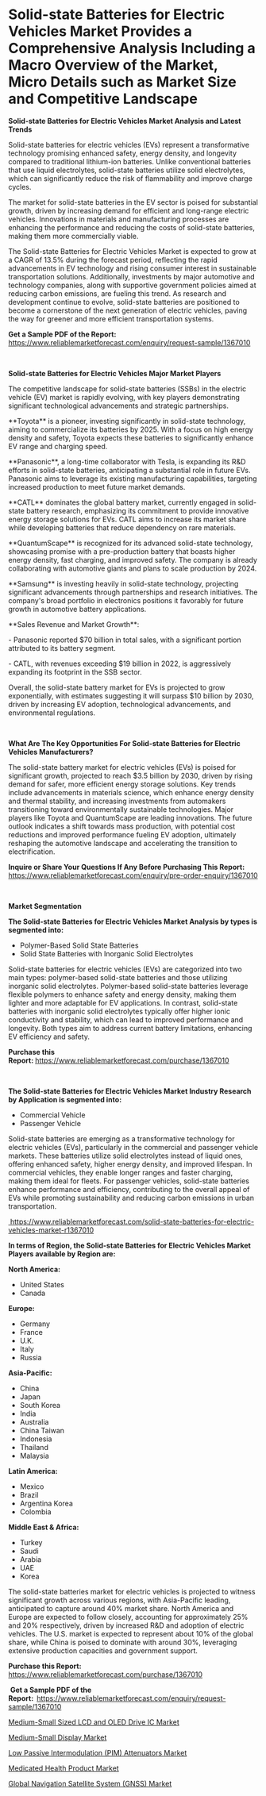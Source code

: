 <p><h1>Solid-state Batteries for Electric Vehicles Market Provides a Comprehensive Analysis Including a Macro Overview of the Market, Micro Details such as Market Size and Competitive Landscape</h1></p><p><strong>Solid-state Batteries for Electric Vehicles Market Analysis and Latest Trends</strong></p>
<p><p>Solid-state batteries for electric vehicles (EVs) represent a transformative technology promising enhanced safety, energy density, and longevity compared to traditional lithium-ion batteries. Unlike conventional batteries that use liquid electrolytes, solid-state batteries utilize solid electrolytes, which can significantly reduce the risk of flammability and improve charge cycles. </p><p>The market for solid-state batteries in the EV sector is poised for substantial growth, driven by increasing demand for efficient and long-range electric vehicles. Innovations in materials and manufacturing processes are enhancing the performance and reducing the costs of solid-state batteries, making them more commercially viable. </p><p>The Solid-state Batteries for Electric Vehicles Market is expected to grow at a CAGR of 13.5% during the forecast period, reflecting the rapid advancements in EV technology and rising consumer interest in sustainable transportation solutions. Additionally, investments by major automotive and technology companies, along with supportive government policies aimed at reducing carbon emissions, are fueling this trend. As research and development continue to evolve, solid-state batteries are positioned to become a cornerstone of the next generation of electric vehicles, paving the way for greener and more efficient transportation systems.</p></p>
<p><strong>Get a Sample PDF of the Report:&nbsp;</strong> <a href="https://www.reliablemarketforecast.com/enquiry/request-sample/1367010?utm_campaign=1178&utm_medium=2&utm_source=Github&utm_content=ia&utm_term=11102024&utm_id=solid-state-batteries-for-electric-vehicles">https://www.reliablemarketforecast.com/enquiry/request-sample/1367010</a></p>
<p>&nbsp;</p>
<p><strong>Solid-state Batteries for Electric Vehicles Major Market Players</strong></p>
<p><p>The competitive landscape for solid-state batteries (SSBs) in the electric vehicle (EV) market is rapidly evolving, with key players demonstrating significant technological advancements and strategic partnerships.</p><p>**Toyota** is a pioneer, investing significantly in solid-state technology, aiming to commercialize its batteries by 2025. With a focus on high energy density and safety, Toyota expects these batteries to significantly enhance EV range and charging speed.</p><p>**Panasonic**, a long-time collaborator with Tesla, is expanding its R&D efforts in solid-state batteries, anticipating a substantial role in future EVs. Panasonic aims to leverage its existing manufacturing capabilities, targeting increased production to meet future market demands.</p><p>**CATL** dominates the global battery market, currently engaged in solid-state battery research, emphasizing its commitment to provide innovative energy storage solutions for EVs. CATL aims to increase its market share while developing batteries that reduce dependency on rare materials.</p><p>**QuantumScape** is recognized for its advanced solid-state technology, showcasing promise with a pre-production battery that boasts higher energy density, fast charging, and improved safety. The company is already collaborating with automotive giants and plans to scale production by 2024.</p><p>**Samsung** is investing heavily in solid-state technology, projecting significant advancements through partnerships and research initiatives. The company's broad portfolio in electronics positions it favorably for future growth in automotive battery applications.</p><p>**Sales Revenue and Market Growth**: </p><p>- Panasonic reported $70 billion in total sales, with a significant portion attributed to its battery segment. </p><p>- CATL, with revenues exceeding $19 billion in 2022, is aggressively expanding its footprint in the SSB sector.</p><p>Overall, the solid-state battery market for EVs is projected to grow exponentially, with estimates suggesting it will surpass $10 billion by 2030, driven by increasing EV adoption, technological advancements, and environmental regulations.</p></p>
<p>&nbsp;</p>
<p><strong>What Are The Key Opportunities For Solid-state Batteries for Electric Vehicles Manufacturers?</strong></p>
<p><p>The solid-state battery market for electric vehicles (EVs) is poised for significant growth, projected to reach $3.5 billion by 2030, driven by rising demand for safer, more efficient energy storage solutions. Key trends include advancements in materials science, which enhance energy density and thermal stability, and increasing investments from automakers transitioning toward environmentally sustainable technologies. Major players like Toyota and QuantumScape are leading innovations. The future outlook indicates a shift towards mass production, with potential cost reductions and improved performance fueling EV adoption, ultimately reshaping the automotive landscape and accelerating the transition to electrification.</p></p>
<p><strong>Inquire or Share Your Questions If Any Before Purchasing This Report:</strong> <a href="https://www.reliablemarketforecast.com/enquiry/pre-order-enquiry/1367010?utm_campaign=1178&utm_medium=2&utm_source=Github&utm_content=ia&utm_term=11102024&utm_id=solid-state-batteries-for-electric-vehicles">https://www.reliablemarketforecast.com/enquiry/pre-order-enquiry/1367010</a></p>
<p>&nbsp;</p>
<p><strong>Market Segmentation</strong></p>
<p><strong>The Solid-state Batteries for Electric Vehicles Market Analysis by types is segmented into:</strong></p>
<p><ul><li>Polymer-Based Solid State Batteries</li><li>Solid State Batteries with Inorganic Solid Electrolytes</li></ul></p>
<p><p>Solid-state batteries for electric vehicles (EVs) are categorized into two main types: polymer-based solid-state batteries and those utilizing inorganic solid electrolytes. Polymer-based solid-state batteries leverage flexible polymers to enhance safety and energy density, making them lighter and more adaptable for EV applications. In contrast, solid-state batteries with inorganic solid electrolytes typically offer higher ionic conductivity and stability, which can lead to improved performance and longevity. Both types aim to address current battery limitations, enhancing EV efficiency and safety.</p></p>
<p><strong>Purchase this Report:&nbsp;</strong><a href="https://www.reliablemarketforecast.com/purchase/1367010?utm_campaign=1178&utm_medium=2&utm_source=Github&utm_content=ia&utm_term=11102024&utm_id=solid-state-batteries-for-electric-vehicles">https://www.reliablemarketforecast.com/purchase/1367010</a></p>
<p>&nbsp;</p>
<p><strong>The Solid-state Batteries for Electric Vehicles Market Industry Research by Application is segmented into:</strong></p>
<p><ul><li>Commercial Vehicle</li><li>Passenger Vehicle</li></ul></p>
<p><p>Solid-state batteries are emerging as a transformative technology for electric vehicles (EVs), particularly in the commercial and passenger vehicle markets. These batteries utilize solid electrolytes instead of liquid ones, offering enhanced safety, higher energy density, and improved lifespan. In commercial vehicles, they enable longer ranges and faster charging, making them ideal for fleets. For passenger vehicles, solid-state batteries enhance performance and efficiency, contributing to the overall appeal of EVs while promoting sustainability and reducing carbon emissions in urban transportation.</p></p>
<p><a href="https://www.reliablemarketforecast.com/solid-state-batteries-for-electric-vehicles-market-r1367010?utm_campaign=1178&utm_medium=2&utm_source=Github&utm_content=ia&utm_term=11102024&utm_id=solid-state-batteries-for-electric-vehicles">&nbsp;https://www.reliablemarketforecast.com/solid-state-batteries-for-electric-vehicles-market-r1367010</a></p>
<p><strong>In terms of Region, the Solid-state Batteries for Electric Vehicles Market Players available by Region are:</strong></p>
<p>
    <p> <strong> North America: </strong>
        <ul>
            <li>United States</li>
            <li>Canada</li>
        </ul>
        </p> 
    <p> <strong> Europe: </strong>
        <ul>
            <li>Germany</li>
            <li>France</li>
            <li>U.K.</li>
            <li>Italy</li>
            <li>Russia</li>
        </ul>
        </p> 
    <p> <strong> Asia-Pacific: </strong>
        <ul>
            <li>China</li>
            <li>Japan</li>
            <li>South Korea</li>
            <li>India</li>
            <li>Australia</li>
            <li>China Taiwan</li>
            <li>Indonesia</li>
            <li>Thailand</li>
            <li>Malaysia</li>
        </ul>
        </p> 
    <p> <strong> Latin America: </strong>
        <ul>
            <li>Mexico</li>
            <li>Brazil</li>
            <li>Argentina Korea</li>
            <li>Colombia</li>
        </ul>
        </p> 
    <p> <strong> Middle East & Africa: </strong>
        <ul>
            <li>Turkey</li>
            <li>Saudi</li>
            <li>Arabia</li>
            <li>UAE</li>
            <li>Korea</li>
        </ul>
    </p>
    </p>
<p><p>The solid-state batteries market for electric vehicles is projected to witness significant growth across various regions, with Asia-Pacific leading, anticipated to capture around 40% market share. North America and Europe are expected to follow closely, accounting for approximately 25% and 20% respectively, driven by increased R&D and adoption of electric vehicles. The U.S. market is expected to represent about 10% of the global share, while China is poised to dominate with around 30%, leveraging extensive production capacities and government support.</p></p>
<p><strong>Purchase this Report: </strong><a href="https://www.reliablemarketforecast.com/purchase/1367010?utm_campaign=1178&utm_medium=2&utm_source=Github&utm_content=ia&utm_term=11102024&utm_id=solid-state-batteries-for-electric-vehicles">https://www.reliablemarketforecast.com/purchase/1367010</a></p>
<p>&nbsp;<strong>Get a Sample PDF of the Report:&nbsp;&nbsp;</strong><a href="https://www.reliablemarketforecast.com/enquiry/request-sample/1367010?utm_campaign=1178&utm_medium=2&utm_source=Github&utm_content=ia&utm_term=11102024&utm_id=solid-state-batteries-for-electric-vehicles">https://www.reliablemarketforecast.com/enquiry/request-sample/1367010</a></p>
<p><strong></strong></p>
<p><p><a href="https://www.linkedin.com/pulse/trends-global-medium-small-sized-lcd-oled-drive-ic-market-mhpve?utm_campaign=1178&utm_medium=2&utm_source=Github&utm_content=ia&utm_term=11102024&utm_id=solid-state-batteries-for-electric-vehicles">Medium-Small Sized LCD and OLED Drive IC Market</a></p><p><a href="https://www.linkedin.com/pulse/global-medium-small-display-market-share-growth-opportunities-zos9c?utm_campaign=1178&utm_medium=2&utm_source=Github&utm_content=ia&utm_term=11102024&utm_id=solid-state-batteries-for-electric-vehicles">Medium-Small Display Market</a></p><p><a href="https://issuu.com/reportprime-2/docs/low-passive-intermodulation-pim-att_d575f9a0c2d709?utm_campaign=1178&utm_medium=2&utm_source=Github&utm_content=ia&utm_term=11102024&utm_id=solid-state-batteries-for-electric-vehicles">Low Passive Intermodulation (PIM) Attenuators Market</a></p><p><a href="https://www.linkedin.com/pulse/mapping-medicated-health-product-market-trends-challenges-dmvhf?utm_campaign=1178&utm_medium=2&utm_source=Github&utm_content=ia&utm_term=11102024&utm_id=solid-state-batteries-for-electric-vehicles">Medicated Health Product Market</a></p><p><a href="https://issuu.com/reportprime-2/docs/global-navigation-satellite-system-_0397a0d77684bc?utm_campaign=1178&utm_medium=2&utm_source=Github&utm_content=ia&utm_term=11102024&utm_id=solid-state-batteries-for-electric-vehicles">Global Navigation Satellite System (GNSS) Market</a></p></p>